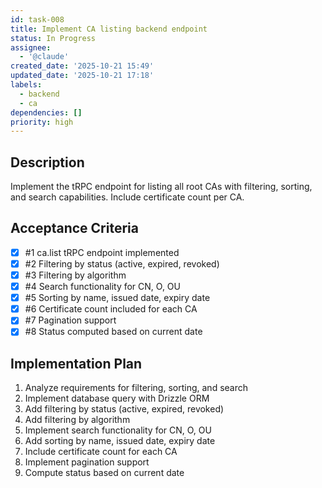 ```yaml
---
id: task-008
title: Implement CA listing backend endpoint
status: In Progress
assignee:
  - '@claude'
created_date: '2025-10-21 15:49'
updated_date: '2025-10-21 17:18'
labels:
  - backend
  - ca
dependencies: []
priority: high
---
```


## Description

<!-- SECTION:DESCRIPTION:BEGIN -->
Implement the tRPC endpoint for listing all root CAs with filtering, sorting, and search capabilities. Include certificate count per CA.
<!-- SECTION:DESCRIPTION:END -->

## Acceptance Criteria
<!-- AC:BEGIN -->
- [x] #1 ca.list tRPC endpoint implemented
- [x] #2 Filtering by status (active, expired, revoked)
- [x] #3 Filtering by algorithm
- [x] #4 Search functionality for CN, O, OU
- [x] #5 Sorting by name, issued date, expiry date
- [x] #6 Certificate count included for each CA
- [x] #7 Pagination support
- [x] #8 Status computed based on current date
<!-- AC:END -->

## Implementation Plan

<!-- SECTION:PLAN:BEGIN -->
1. Analyze requirements for filtering, sorting, and search
2. Implement database query with Drizzle ORM
3. Add filtering by status (active, expired, revoked)
4. Add filtering by algorithm
5. Implement search functionality for CN, O, OU
6. Add sorting by name, issued date, expiry date
7. Include certificate count for each CA
8. Implement pagination support
9. Compute status based on current date
<!-- SECTION:PLAN:END -->
